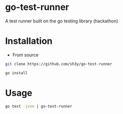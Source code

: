 # go-test-runner
A test runner built on the go testing library (hackathon)

# Installation

* From source

```bash
git clone https://github.com/sh3y/go-test-runner

go install
```

# Usage

```bash
go test -json | go-test-runner
